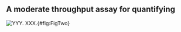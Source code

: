 ## A moderate throughput assay for quantifying 

![**YYY.** XXX.](./Figures/Figure2.svg){#fig:FigTwo}
